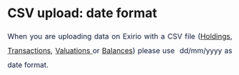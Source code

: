 # CSV upload: date format

<p style="margin-left: 0in; font-size: 15px; font-family: margin-bottom: 8pt; line-height: 200%; text-align: justify;"><span dir="ltr" style="font-size: 16px; line-height: 200%; font-family: ; color: rgb(19, 28, 60);">When you are uploading data on Exirio with a CSV file (<a href="https://support.exirio.com/en/support/solutions/articles/80000253648">Holdings</a>, <a href="https://support.exirio.com/en/support/solutions/articles/80000375776">Transactions</a>, <a href="https://support.exirio.com/en/support/solutions/articles/80000831235">Valuations&nbsp;</a>or <a href="https://support.exirio.com/en/support/solutions/articles/80000464987">Balances</a>) please use <span !important;="" "helvetica="" -webkit-text-stroke-width:="" 0px;="" 16px;="" 2;="" 400;="" arial,="" display:="" float:="" font-size:="" font-style:="" font-variant-caps:="" font-variant-ligatures:="" font-weight:="" initial;="" inline="" justify;="" letter-spacing:="" neue",="" none;="" none;"="" normal;="" orphans:="" roboto,="" sans-serif;="" segoe="" style="color: rgb(19, 28, 60); font-family: -apple-system, BlinkMacSystemFont, " text-align:="" text-decoration-color:="" text-decoration-style:="" text-decoration-thickness:="" text-indent:="" text-transform:="" ui",="" white-space:="" widows:="" word-spacing:="">&nbsp;dd/mm/yyyy</span> as date format.</span></p>